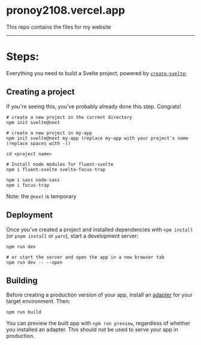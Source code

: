  # pronoy2108.vercel.app

 This repo contains the files for my website

------

 # Steps:

 Everything you need to build a Svelte project, powered by [`create-svelte`](https://github.com/sveltejs/kit/tree/master/packages/create-svelte);

 ## Creating a project

 If you're seeing this, you've probably already done this step. Congrats!

 ```
 # create a new project in the current directory
 npm init svelte@next
 
 # create a new project in my-app
 npm init svelte@next my-app (replace my-app with your project's name (replace spaces with -))
 
 cd <project name>
 
 # Install node modules for fluent-svelte
 npm i fluent-svelte svelte-focus-trap
 
 npm i sass node-sass
 npm i focus-trap
 ```

  Note: the `@next` is temporary

 ## Deployment

 Once you've created a project and installed dependencies with `npm install` (or `pnpm install` or `yarn`), start a development server:

 ```
 npm run dev
 
 # or start the server and open the app in a new browser tab
 npm run dev -- --open
 ```

 ## Building

 Before creating a production version of your app, install an [adapter](https://kit.svelte.dev/docs#adapters) for your target environment. Then:

 ```
 npm run build
 ```

  You can preview the built app with `npm run preview`, regardless of whether you installed an adapter. This should *not* be used to serve your app in production.
